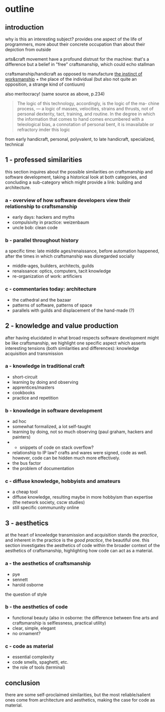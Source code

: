# outline

## introduction

why is this an interesting subject? provides one aspect of the life of programmers, more about their concrete occupation than about their depiction from outside

arts&craft movement have a profound distrust for the machine: that's a difference
but a belief in "free" craftsmanship, which could echo stallman

craftsmanship/handicraft as opposed to manufacture [the instinct of worksmanship](https://archive.org/details/instinctworkman00veblgoog/page/n252/mode/2up) + the place of the individual (but also not quite an opposition, a strange kind of contiuum)

also meritocracy! (same source as above, p.234)

> The logic of this technology, accordingly, is the logic of the ma- chine process, — a logic of masses, velocities, strains and thrusts, not of personal dexterity, tact, training, and routine. In the degree in which the information that comes to hand comes encumbered with a teleological bias, a connotation of personal bent, it is imavailable or refractory imder this logic

from early handicraft, personal, polyvalent, to late handicraft, specialized, technical

## 1 - professed similarities

this section inquires about the possible similarities on craftsmanship and software development, taking a historical look at both categories, and concluding a sub-category which might provide a link: building and architecture.

### a - overview of how software developers view their relationship to craftsmanship

- early days: hackers and myths
- compulsivity in practice: weizenbaum
- uncle bob: clean code

### b - parallel throughout history

a specific time: late middle ages/renaissance, before automation happened, after the times in which craftsmanship was disregarded socially

- middle-ages, builders, architects, guilds
- renaissance: optics, computers, tacit knowledge
- re-organization of work: artificiers

### c - commentaries today: architecture

- the cathedral and the bazaar
- patterns of software, patterns of space
- parallels with guilds and displacement of the hand-made (?)

## 2 - knowledge and value production

after having elucidated in what broad respects software development might be like craftsmanship, we highlight one specific aspect which asserts interesting tensions (both similarities and differences): knowledge acquisition and transmission

### a - knowledge in traditional craft

- short-circuit
- learning by doing and observing
- apprentices/masters
- cookbooks
- practice and repetition

### b - knowledge in software development

- ad hoc
- somewhat formalized, a lot self-taught
- learning by doing, not so much observing (paul graham, hackers and painters)
- - snippets of code on stack overflow?
- relationship to IP law? crafts and wares were signed, code as well. however, code can be hidden much more effectively.
- the bus factor
- the problem of documentation

### c - diffuse knowledge, hobbyists and amateurs

- a cheap tool
- diffuse knowledge, resulting maybe in more hobbyism than expertise (the network society, cscw studies)
- still specific commununity online

## 3 - aesthetics

at the heart of knowledge transmission and acquisition stands the *practice*, and inherent in the practice is the *good practice*, the beautiful one. this section investigates the aesthetics of code within the broader context of the aesthetics of craftsmanship, highlighting how code can act as a material.

### a - the aesthetics of craftsmanship

- pye
- sennett
- harold osborne

the question of style

### b - the aesthetics of code

- functional beauty (also in osborne: the difference between fine arts and craftsmanship is selflessness, practical utility)
- clear, simple, elegant
- no ornament?

### c - code as material

- essential complexity
- code smells, spaghetti, etc.
- the role of tools (terminal)

## conclusion

there are some self-proclaimed similarities, but the most reliable/salient ones come from architecture and aesthetics, making the case for code as material.
